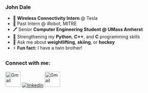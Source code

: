 ### John Dale
-  🚗 __Wireless Connectivity Intern__ @ Tesla
- :robot: Past Intern @ iRobot, MITRE
- :pen: Senior __Computer Engineering Student @ UMass Amherst__
- 🌱 Strengthening my __Python__, __C++__, and __C__ programming skills
- :runner: Ask me about __weightlifting__, __skiing__, or __hockey__ 
- ⚡ __Fun fact:__ I have a twin brother!

### Connect with me:
[<img height="48" width="48" alt="Gmail" src="https://mailmeteor.com/logos/assets/SVG/Gmail_Logo.svg"/>][gmail]
[![linkedin](https://skillicons.dev/icons?i=linkedin)](https://skillicons.dev)
[<img height="48" width="48" alt="Gmail" src="https://www.svgrepo.com/download/267862/portfolio.svg"/>][website]

[linkedin]: https://www.linkedin.com/in/johndale02
[gmail]: mailto:johnkdale02@gmail.com
[website]: https://johndale02.github.io/
